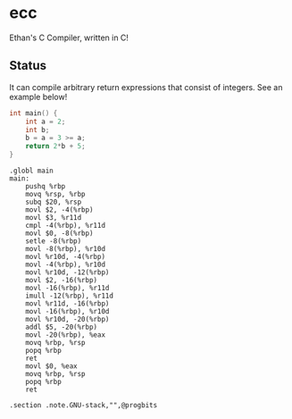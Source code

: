 # ecc
Ethan's C Compiler, written in C!

## Status
It can compile arbitrary return expressions that consist of integers. See an example below!

```c
int main() {
    int a = 2;
    int b;
    b = a = 3 >= a;
    return 2*b + 5;
}
```

```assembly
.globl main
main:
	pushq %rbp
	movq %rsp, %rbp
	subq $20, %rsp
	movl $2, -4(%rbp)
	movl $3, %r11d
	cmpl -4(%rbp), %r11d
	movl $0, -8(%rbp)
	setle -8(%rbp)
	movl -8(%rbp), %r10d
	movl %r10d, -4(%rbp)
	movl -4(%rbp), %r10d
	movl %r10d, -12(%rbp)
	movl $2, -16(%rbp)
	movl -16(%rbp), %r11d
	imull -12(%rbp), %r11d
	movl %r11d, -16(%rbp)
	movl -16(%rbp), %r10d
	movl %r10d, -20(%rbp)
	addl $5, -20(%rbp)
	movl -20(%rbp), %eax
	movq %rbp, %rsp
	popq %rbp
	ret
	movl $0, %eax
	movq %rbp, %rsp
	popq %rbp
	ret

.section .note.GNU-stack,"",@progbits
```